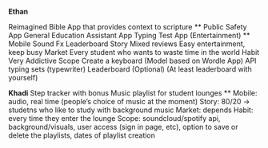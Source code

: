 **Ethan**

Reimagined Bible App that provides context to scripture **
Public Safety App
General Education Assistant App
Typing Test App (Entertainment) **
Mobile
Sound Fx
Leaderboard
Story
Mixed reviews
Easy entertainment, keep busy
Market
Every student who wants to waste time in the world
Habit
Very Addictive
Scope
Create a keyboard (Model based on Wordle App)
API typing sets (typewriter)
Leaderboard (Optional) (At least leaderboard with yourself)



**Khadi**
Step tracker with bonus
Music playlist for student lounges **
Mobile: audio, real time (people’s choice of music at the moment)
Story: 80/20 -> studetns who like to study with background music
Market: depends
Habit: every time they enter the lounge
Scope: soundcloud/spotify api, background/visuals, user access (sign in page, etc), option to save or delete the playlists, dates of playlist creation